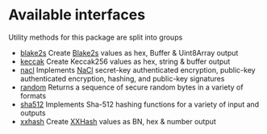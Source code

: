 # Available interfaces

Utility methods for this package are split into groups 

- [blake2s](blake2s.md) Create [Blake2s](https://blake2.net/) values as hex, Buffer & Uint8Array output
- [keccak](keccak.md) Create Keccak256 values as hex, string & buffer output
- [nacl](nacl.md) Implements [NaCl](http://nacl.cr.yp.to/) secret-key authenticated encryption, public-key authenticated encryption, hashing, and public-key signatures
- [random](random.md) Returns a sequence of secure random bytes in a variety of formats
- [sha512](sha512.md) Implements Sha-512 hashing functions for a variety of input and outputs
- [xxhash](xxhash.md) Create [XXHash](http://cyan4973.github.io/xxHash/) values as BN, hex & number output

